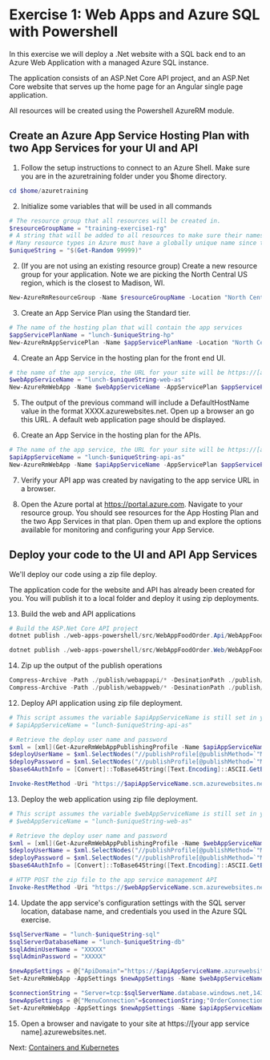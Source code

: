 # Exercise 1: Web Apps and Azure SQL with Powershell

In this exercise we will deploy a .Net website with a SQL back end to an Azure Web Application with a managed Azure SQL instance.

The application consists of an ASP.Net Core API project, and an ASP.Net Core website that serves up the home page for an Angular single page application.

All resources will be created using the Powershell AzureRM module.

## Create an Azure App Service Hosting Plan with two App Services for your UI and API

1. Follow the setup instructions to connect to an Azure Shell.  Make sure you are in the azuretraining folder under you $home directory.

```powershell
cd $home/azuretraining
```

2. Initialize some variables that will be used in all commands

```powershell
# The resource group that all resources will be created in.
$resourceGroupName = "training-exercise1-rg"
# A string that will be added to all resources to make sure their names are unique. 
# Many resource types in Azure must have a globally unique name since they are accessed via a public domain name (e.g. myresource.azurewebsites.net).
$uniqueString = "$(Get-Random 99999)"
```

2. (If you are not using an existing resource group) Create a new resource group for your application. Note we are picking the North Central US region, which is the closest to Madison, WI.

```powershell
New-AzureRmResourceGroup -Name $resourceGroupName -Location "North Central US"
```

3. Create an App Service Plan using the Standard tier.

```powershell
# The name of the hosting plan that will contain the app services
$appServicePlanName = "lunch-$uniqueString-hp"
New-AzureRmAppServicePlan -Name $appServicePlanName -Location "North Central US" -ResourceGroupName $resourceGroupName -Tier Standard
```

4. Create an App Service in the hosting plan for the front end UI.

```powershell
# the name of the app service, the URL for your site will be https://[app servicename].azurewebsites.net
$webAppServiceName = "lunch-$uniqueString-web-as"
New-AzureRmWebApp -Name $webAppServiceName -AppServicePlan $appServicePlanName -ResourceGroupName $resourceGroupName
```

5. The output of the previous command will include a DefaultHostName value in the format XXXX.azurewebsites.net. Open up a browser an go this URL.  A default web application page should be displayed.

6. Create an App Service in the hosting plan for the APIs.

```powershell
# The name of the app service, the URL for your site will be https://[app servicename].azurewebsites.net
$apiAppServiceName = "lunch-$uniqueString-api-as"
New-AzureRmWebApp -Name $apiAppServiceName -AppServicePlan $appServicePlanName -ResourceGroupName $resourceGroupName
```

7. Verify your API app was created by navigating to the app service URL in a browser.

8. Open the Azure portal at https://portal.azure.com.  Navigate to your resource group.  You should see resources for the App Hosting Plan and the two App Services in that plan.  Open them up and explore the options available for monitoring and configuring your App Service.



## Deploy your code to the UI and API App Services

We'll deploy our code using a zip file deploy.

The application code for the website and API has already been created for you. You will publish it to a local folder and deploy it using zip deployments.

13. Build the web and API applications

```powershell
# Build the ASP.Net Core API project
dotnet publish ./web-apps-powershell/src/WebAppFoodOrder.Api/WebAppFoodOrder.Api.csproj -o ./publish/webappapi

dotnet publish ./web-apps-powershell/src/WebAppFoodOrder.Web/WebAppFoodOrder.Web.csproj -o ./publish/webappweb
```

14. Zip up the output of the publish operations

```powershell
Compress-Archive -Path ./publish/webappapi/* -DesinationPath ./publish/webappapi.zip
Compress-Archive -Path ./publish/webappweb/* -DesinationPath ./publish/webappweb.zip
```

12. Deploy API application using zip file deployment.

```powershell
# This script assumes the variable $apiAppServiceName is still set in your Powershell environment. If it is not set uncomment the line below and set it to your unique app service name.
# $apiAppServiceName = "lunch-$uniqueString-api-as"

# Retrieve the deploy user name and password
$xml = [xml](Get-AzureRmWebAppPublishingProfile -Name $apiAppServiceName -ResourceGroupName $resourceGroupName)
$deployUserName = $xml.SelectNodes("//publishProfile[@publishMethod=`"MSDeploy`"]/@userName").value
$deployPassword = $xml.SelectNodes("//publishProfile[@publishMethod=`"MSDeploy`"]/@userPWD").value
$base64AuthInfo = [Convert]::ToBase64String([Text.Encoding]::ASCII.GetBytes(("{0}:{1}" -f $deployUserName, $deployPassword)))

Invoke-RestMethod -Uri "https://$apiAppServiceName.scm.azurewebsites.net/api/zipdeploy" -Headers @{Authorization=("Basic {0}" -f $base64AuthInfo)} -UserAgent "powershell/1.0" -Method POST -InFile "./publish/webappapi.zip" -ContentType "multipart/form-data"
```

13. Deploy the web application using zip file deployment.

```powershell
# This script assumes the variable $webAppServiceName is still set in your Powershell environment. If it is not set uncomment the line below and set it to your unique app service name.
# $webAppServiceName = "lunch-$uniqueString-web-as"

# Retrieve the deploy user name and password
$xml = [xml](Get-AzureRmWebAppPublishingProfile -Name $webAppServiceName -ResourceGroupName $resourceGroupName)
$deployUserName = $xml.SelectNodes("//publishProfile[@publishMethod=`"MSDeploy`"]/@userName").value
$deployPassword = $xml.SelectNodes("//publishProfile[@publishMethod=`"MSDeploy`"]/@userPWD").value
$base64AuthInfo = [Convert]::ToBase64String([Text.Encoding]::ASCII.GetBytes(("{0}:{1}" -f $deployUserName, $deployPassword)))

# HTTP POST the zip file to the app service management API
Invoke-RestMethod -Uri "https://$webAppServiceName.scm.azurewebsites.net/api/zipdeploy" -Headers @{Authorization=("Basic {0}" -f $base64AuthInfo)} -UserAgent "powershell/1.0" -Method POST -InFile "./publish/webappweb.zip" -ContentType "multipart/form-data"
```

14. Update the app service's configuration settings with the SQL server location, database name, and credentials you used in the Azure SQL exercise.

```powershell
$sqlServerName = "lunch-$uniqueString-sql"
$sqlServerDatabaseName = "lunch-$uniqueString-db"
$sqlAdminUserName = "XXXXX"
$sqlAdminPassword = "XXXXX"

$newAppSettings = @{"ApiDomain"="https://$apiAppServiceName.azurewebsites.net"}
Set-AzureRmWebApp -AppSettings $newAppSettings -Name $webAppServiceName -ResourceGroupName $resourceGroupName

$connectionString = "Server=tcp:$sqlServerName.database.windows.net,1433;Initial Catalog=$sqlDatabaseName;Persist Security Info=False;User ID=$sqlAdminUserName;Password=$sqlAdminPassword;MultipleActiveResultSets=False;Encrypt=True;TrustServerCertificate=False;Connection Timeout=30;"
$newAppSettings = @{"MenuConnection"=$connectionString;"OrderConnection"=$connectionString}
Set-AzureRmWebApp -AppSettings $newAppSettings -Name $apiAppServiceName -ResourceGroupName $resourceGroupName
```

15. Open a browser and navigate to your site at https://[your app service name].azurewebsites.net.

Next: [Containers and Kubernetes](05-containers.md)
